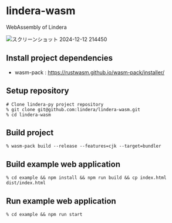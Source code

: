 # lindera-wasm

WebAssembly of Lindera

![スクリーンショット 2024-12-12 214450](https://github.com/user-attachments/assets/57ef1d6e-679a-41f4-8274-28f7eeeaed67)

## Install project dependencies

- wasm-pack : <https://rustwasm.github.io/wasm-pack/installer/>

## Setup repository

```shell
# Clone lindera-py project repository
% git clone git@github.com:lindera/lindera-wasm.git
% cd lindera-wasm
```

## Build project

```shell
% wasm-pack build --release --features=cjk --target=bundler
```

## Build example web application

```shell
% cd example && npm install && npm run build && cp index.html dist/index.html
```

## Run example web application

```shell
% cd example && npm run start
```
